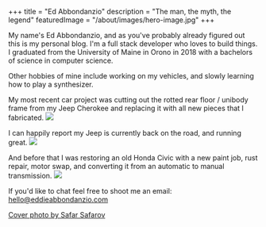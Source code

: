 +++
title = "Ed Abbondanzio"
description = "The man, the myth, the legend"
featuredImage = "/about/images/hero-image.jpg"
+++

My name's Ed Abbondanzio, and as you've probably already figured out this is my personal blog. I'm a full stack developer who loves to build things. I graduated from the University of Maine in Orono in 2018 with a bachelors of science in computer science.

Other hobbies of mine include working on my vehicles, and slowly learning how to play a synthesizer.

My most recent car project was cutting out the rotted rear floor / unibody frame from my Jeep Cherokee and replacing it with all new pieces that I fabricated.
![](images/cut-up-jeep.jpg)

I can happily report my Jeep is currently back on the road, and running great.
![](images/done-jeep.jpg)

And before that I was restoring an old Honda Civic with a new paint job, rust repair, motor swap, and converting it from an automatic to manual transmission.
![](images/civic.jpg)

If you'd like to chat feel free to shoot me an email: hello@eddieabbondanzio.com

[Cover photo by Safar Safarov](https://unsplash.com/photos/LKsHwgzyk7c)
